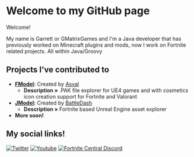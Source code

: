 # Welcome to my GitHub page

Welcome!

My name is Garrett or GMatrixGames and I'm a Java developer that has previously worked on Minecraft plugins and mods, now I work on Fortnite related projects. All within Java/Groovy

## Projects I've contributed to

* **[FModel](https://github.com/iAmAsval/FModel):** Created by [Asval](https://github.com/iAmAsval)
  * **Description »** .PAK file explorer for UE4 games and with cosmetics icon creation support for Fortnite and Valorant
* **[JModel](https://github.com/BattleDash/JModel):** Created by [BattleDash](http://github.com/BattleDash)
  * **Description »** Fortnite based Unreal Engine asset explorer
* **More soon!**

## My social links!
[![Twitter](https://www.interstellarrift.com/wiki/images/c/c7/Twitter-logo-transparent.png)](https://twitter.com/GMatrixGames)
[![Youtube](https://upload.wikimedia.org/wikipedia/commons/thumb/9/98/YouTube_Logo.svg/512px-YouTube_Logo.svg.png)](https://www.youtube.com/channel/UCOT7ZUDNs45nf9LJZOicxwA)
[![Fortnite Central Discord](https://discordapp.com/api/guilds/708370560501153913/widget.png?style=banner4)](http://discord.gg/qnhhgz7)

